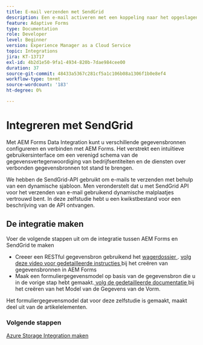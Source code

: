 ```yaml
---
title: E-mail verzenden met SendGrid
description: Een e-mail activeren met een koppeling naar het opgeslagen formulier
feature: Adaptive Forms
type: Documentation
role: Developer
level: Beginner
version: Experience Manager as a Cloud Service
topic: Integrations
jira: KT-13717
exl-id: 4b2d1e50-9fa1-4934-820b-7dae984cee00
duration: 37
source-git-commit: 48433a5367c281cf5a1c106b08a1306f1b0e8ef4
workflow-type: tm+mt
source-wordcount: '183'
ht-degree: 0%

---
```


# Integreren met SendGrid

Met AEM Forms Data Integration kunt u verschillende gegevensbronnen configureren en verbinden met AEM Forms. Het verstrekt een intuïtieve gebruikersinterface om een verenigd schema van de gegevensvertegenwoordiging van bedrijfsentiteiten en de diensten over verbonden gegevensbronnen tot stand te brengen.

We hebben de SendGrid-API gebruikt om e-mails te verzenden met behulp van een dynamische sjabloon. Men veronderstelt dat u met SendGrid API voor het verzenden van e-mail gebruikend dynamische malplaatjes vertrouwd bent. In deze zelfstudie hebt u een kwikstbestand voor een beschrijving van de API ontvangen.

## De integratie maken

Voer de volgende stappen uit om de integratie tussen AEM Forms en SendGrid te maken

* Creeer een RESTful gegevensbron gebruikend het [ wagerdossier ](./assets/SendGridWithDynamicTemplate.yaml). [ volg deze video voor gedetailleerde instructies ](https://experienceleague.adobe.com/docs/experience-manager-learn/forms/ic-web-channel-tutorial/parttwo.html) bij het creëren van gegevensbronnen in AEM Forms
* Maak een formuliergegevensmodel op basis van de gegevensbron die u in de vorige stap hebt gemaakt.[ volg de gedetailleerde documentatie ](https://experienceleague.adobe.com/docs/experience-manager-cloud-service/content/forms/integrate/use-form-data-model/create-form-data-models.html) bij het creëren van het Model van de Gegevens van de Vorm.

Het formuliergegevensmodel dat voor deze zelfstudie is gemaakt, maakt deel uit van de artikelelementen.

### Volgende stappen

[Azure Storage Integration maken](./create-fdm.md)
